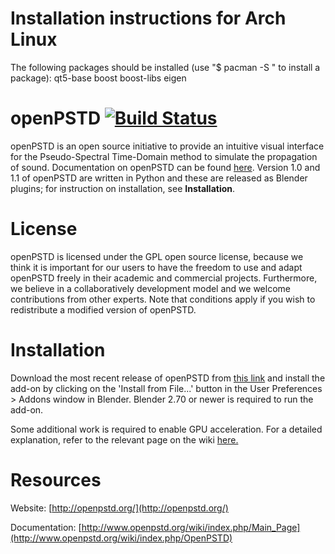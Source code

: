 Installation instructions for Arch Linux
========================================

The following packages should be installed (use "$ pacman -S <package>" to install a package):
qt5-base
boost
boost-libs
eigen

openPSTD [![Build Status](https://travis-ci.org/openPSTD/openPSTD.svg)](https://travis-ci.org/openPSTD/openPSTD)
========

openPSTD is an open source initiative to provide an intuitive visual interface for the Pseudo-Spectral Time-Domain 
method to simulate the propagation of sound. Documentation on openPSTD can be found 
[here](http://www.openpstd.org/wiki/index.php/OpenPSTD). Version 1.0 and 1.1 of openPSTD are written in Python and 
these are released as Blender plugins; for instruction on installation, see **Installation**.

License
=======

openPSTD is licensed under the GPL open source license, because we think it is important for our users to have the 
freedom to use and adapt openPSTD freely in their academic and commercial projects. Furthermore, we believe in a 
collaboratively development model and we welcome contributions from other experts. Note that conditions apply if you 
wish to redistribute a modified version of openPSTD. 

Installation
============

Download the most recent release of openPSTD from [this link](http://openpstd.org/Download%20openPSTD.html) and 
install the add-on by clicking on the 'Install from File...' button in the User Preferences > Addons window in 
Blender. Blender 2.70 or newer is required to run the add-on.

Some additional work is required to enable GPU acceleration. For a detailed explanation, refer to the relevant page
on the wiki [here.](http://www.openpstd.org/wiki/index.php/Getting_started_with_OpenPSTD_v1.1#Installing_openPSTD_v1.1)

Resources
=========

Website: [http://openpstd.org/](http://openpstd.org/)

Documentation: [http://www.openpstd.org/wiki/index.php/Main_Page](http://www.openpstd.org/wiki/index.php/OpenPSTD)
